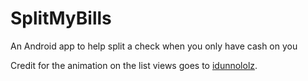 # SplitMyBills
An Android app to help split a check when you only have cash on you

Credit for the animation on the list views goes to <a href=https://github.com/idunnololz/AnimatedExpandableListView>idunnololz</a>.